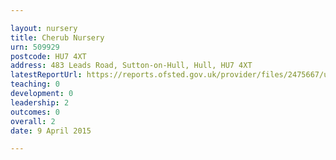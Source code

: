 ```yaml
---

layout: nursery
title: Cherub Nursery
urn: 509929
postcode: HU7 4XT
address: 483 Leads Road, Sutton-on-Hull, Hull, HU7 4XT
latestReportUrl: https://reports.ofsted.gov.uk/provider/files/2475667/urn/509929.pdf
teaching: 0
development: 0
leadership: 2
outcomes: 0
overall: 2
date: 9 April 2015

---
```

